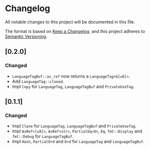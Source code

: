 # Changelog

All notable changes to this project will be documented in this file.

The format is based on [Keep a Changelog](https://keepachangelog.com/en/1.0.0/),
and this project adheres to [Semantic Versioning](https://semver.org/spec/v2.0.0.html).

## [0.2.0]
### Changed
- `LanguageTagBuf::as_ref` now returns a `LanguageTag<&[u8]>`.
- Add `LanguageTag::cloned`.
- Impl `Copy` for `LanguageTag`, `LanguageTagBuf` and `PrivateUseTag`.

## [0.1.1]
### Changed
- Impl `Clone` for `LanguageTag`, `LanguageTagBuf` and `PrivateUseTag`.
- Impl `AsRef<[u8]>`, `AsRef<str>`, `PartialEq<U>`, `Eq`, `fmt::Display` and `fmt::Debug` for `LanguageTagBuf`.
- Impl `Hash`, `PartialOrd` and `Ord` for `LanguageTag` and `LanguageTagBuf`.